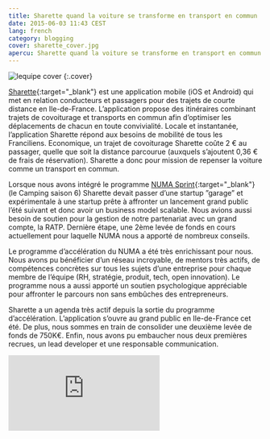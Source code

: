 ```yaml
---
title: Sharette quand la voiture se transforme en transport en commun
date: 2015-06-03 11:43 CEST
lang: french
category: blogging
cover: sharette_cover.jpg
apercu: Sharette quand la voiture se transforme en transport en commun
---
```


![lequipe cover](sharette_cover_large.gif)
{:.cover}

[Sharette](https://sharette.fr){:target="_blank"} est une application mobile (iOS et Android) qui met en relation conducteurs et passagers pour des trajets de courte distance en Ile-de-France. L’application propose des itinéraires combinant trajets de covoiturage et transports en commun afin d’optimiser les déplacements de chacun en toute convivialité. Locale et instantanée, l’application Sharette répond aux besoins de mobilité de tous les Franciliens. Economique, un trajet de covoiturage Sharette coûte 2 € au passager, quelle que soit la distance parcourue (auxquels s’ajoutent 0,36 € de frais de réservation). Sharette a donc pour mission de repenser la voiture comme un transport en commun. 

Lorsque nous avons intégré le programme [NUMA Sprint](http://www.numa.paris/sprint/){:target="_blank"} (le Camping saison 6) Sharette devait passer d’une startup ”garage” et expérimentale à une startup prête à affronter un lancement grand public l’été suivant et donc avoir un business model scalable. Nous avions aussi  besoin de soutien pour la gestion de notre partenariat avec un grand compte, la RATP. Dernière étape, une 2ème levée de fonds en cours actuellement pour laquelle NUMA nous a apporté de nombreux conseils.

Le programme d’accélération du NUMA a été très enrichissant pour nous. Nous avons pu bénéficier d’un réseau incroyable, de mentors très actifs, de compétences concrètes sur tous les sujets d’une entreprise pour chaque membre de l’équipe (RH, stratégie, produit, tech, open innovation). Le programme nous a aussi apporté un soutien psychologique appréciable pour affronter le parcours non sans embûches des entrepreneurs. 

Sharette a un agenda très actif depuis la sortie du programme d’accélération. L’application s’ouvre au grand public en Ile-de-France cet été. De plus, nous sommes en train de consolider une deuxième levée de fonds de 750K€. Enfin, nous avons pu embaucher nous deux premières recrues, un lead developer et une responsable communication. 

<div class="fluid second">
	<div class="mask">
		<iframe src="https://www.youtube.com/embed/X77hQLrvb1k" frameborder="0" allowfullscreen></iframe>
	</div>
</div>